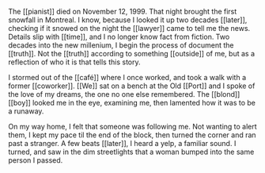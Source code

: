 The [[pianist]] died on November 12, 1999. That night brought the first snowfall in Montreal. I know, because I looked it up two decades [[later]], checking if it snowed on the night the [[lawyer]] came to tell me the news. Details slip with [[time]], and I no longer know fact from fiction. Two decades into the new millenium, I begin the process of document the [[truth]]. Not the [[truth]] according to something [[outside]] of me, but as a reflection of who it is that tells this story.  
  
I stormed out of the [[café]] where I once worked, and took a walk with a former [[coworker]]. [[We]] sat on a bench at the Old [[Port]] and I spoke of the love of my dreams, the one no one else remembered. The [[blond]] [[boy]] looked me in the eye, examining me, then lamented how it was to be a runaway.  
  
On my way home, I felt that someone was following me. Not wanting to alert them, I kept my pace til the end of the block, then turned the corner and ran past a stranger. A few beats [[later]], I heard a yelp, a familiar sound. I turned, and saw in the dim streetlights that a woman bumped into the same person I passed.